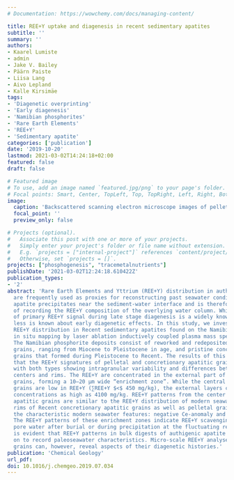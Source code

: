 ```yaml
---
# Documentation: https://wowchemy.com/docs/managing-content/

title: REE+Y uptake and diagenesis in recent sedimentary apatites
subtitle: ''
summary: ''
authors:
- Kaarel Lumiste
- admin
- Jake V. Bailey
- Päärn Paiste
- Liisa Lang
- Aivo Lepland
- Kalle Kirsimäe
tags:
- 'Diagenetic overprinting'
- 'Early diagenesis'
- 'Namibian phosphorites'
- 'Rare Earth Elements'
- 'REE+Y'
- 'Sedimentary apatite'
categories: ['publication']
date: '2019-10-20'
lastmod: 2021-03-02T14:24:18+02:00
featured: false
draft: false

# Featured image
# To use, add an image named `featured.jpg/png` to your page's folder.
# Focal points: Smart, Center, TopLeft, Top, TopRight, Left, Right, BottomLeft, Bottom, BottomRight.
image:
  caption: 'Backscattered scanning electron microscope images of pelletal apatitic grains from core CG4 and LA-ICP-MS elemental distribution with enrichment of REE+Y in the outer rim of the grains. Scale bars are in mg/kg and show different values for each individual element. The grain on the right shows concentric layering and several zones of apatite growth. The surface of the internal zone shows enrichment in REE+Y, U and Th similar to the enrichment zone of the external layers of the whole grain.'
  focal_point: ''
  preview_only: false

# Projects (optional).
#   Associate this post with one or more of your projects.
#   Simply enter your project's folder or file name without extension.
#   E.g. `projects = ["internal-project"]` references `content/project/deep-learning/index.md`.
#   Otherwise, set `projects = []`.
projects: ["phosphogenesis", "tracemetalnutrients"]
publishDate: '2021-03-02T12:24:18.610422Z'
publication_types:
- '2'
abstract: 'Rare Earth Elements and Yttrium (REE+Y) distribution in authigenic phases
  are frequently used as proxies for reconstructing past seawater conditions. Sedimentary
  apatite precipitates near the sediment-water interface and is therefore capable
  of recording the REE+Y composition of the overlying water column. While the overprinting
  of primary REE+Y signal during late stage diagenesis is a widely known phenomenon,
  less is known about early diagenetic effects. In this study, we investigate the
  REE+Y distribution in Recent sedimentary apatites found on the Namibian shelf using
  in situ mapping by laser ablation inductively coupled plasma mass spectrometry (LA-ICP-MS).
  The Namibian phosphorite deposits consist of reworked and redeposited pelletal apatitic
  grains, ranging from Miocene to Pleistocene in age, and pristine concretionary apatitic
  grains that formed during Pleistocene to Recent. The results of this study show
  that the REE+Y signatures of pelletal and concretionary apatitic grains are different
  with both types showing intragranular variability and differences between grain
  centers and rims. The REE+Y are concentrated in the external part of the apatitic
  grains, forming a 10–20 μm wide “enrichment zone”. While the central parts of apatitic
  grains are low in REE+Y (∑REE+Y $<$ 450 mg/kg), the external layers can reach ∑REE+Y
  concentrations as high as 4100 mg/kg. REE+Y patterns from the center of Recent concretionary
  apatitic grains are similar to the REE+Y distribution of modern seawater. Enriched
  rims of Recent concretionary apatitic grains as well as pelletal grains have lost
  the characteristic modern seawater features: negative Ce-anomaly and high Y/Ho ratio.
  The REE+Y patterns of these enrichment zones indicate REE+Y scavenging from suboxic-sulfidic
  pore water after burial or during precipitation at the fluctuating redoxcline. It
  is evident that REE+Y patterns in bulk digests of authigenic apatite cannot be relied
  on to record paleoseawater characteristics. Micro-scale REE+Y analyses of apatitic
  grains can, however, reveal aspects of their diagenetic histories.'
publication: 'Chemical Geology'
url_pdf:
doi: 10.1016/j.chemgeo.2019.07.034
---
```

